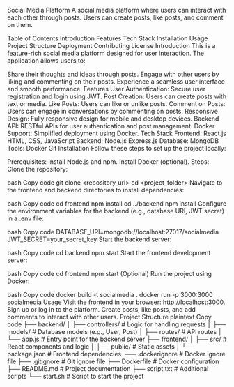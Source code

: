 Social Media Platform
A social media platform where users can interact with each other through posts. Users can create posts, like posts, and comment on them.

Table of Contents
Introduction
Features
Tech Stack
Installation
Usage
Project Structure
Deployment
Contributing
License
Introduction
This is a feature-rich social media platform designed for user interaction. The application allows users to:

Share their thoughts and ideas through posts.
Engage with other users by liking and commenting on their posts.
Experience a seamless user interface and smooth performance.
Features
User Authentication: Secure user registration and login using JWT.
Post Creation: Users can create posts with text or media.
Like Posts: Users can like or unlike posts.
Comment on Posts: Users can engage in conversations by commenting on posts.
Responsive Design: Fully responsive design for mobile and desktop devices.
Backend API: RESTful APIs for user authentication and post management.
Docker Support: Simplified deployment using Docker.
Tech Stack
Frontend:
React.js
HTML, CSS, JavaScript
Backend:
Node.js
Express.js
Database:
MongoDB
Tools:
Docker
Git
Installation
Follow these steps to set up the project locally:

Prerequisites:
Install Node.js and npm.
Install Docker (optional).
Steps:
Clone the repository:

bash
Copy code
git clone <repository_url>
cd <project_folder>
Navigate to the frontend and backend directories to install dependencies:

bash
Copy code
cd frontend
npm install
cd ../backend
npm install
Configure the environment variables for the backend (e.g., database URI, JWT secret) in a .env file:

bash
Copy code
DATABASE_URI=mongodb://localhost:27017/socialmedia
JWT_SECRET=your_secret_key
Start the backend server:

bash
Copy code
cd backend
npm start
Start the frontend development server:

bash
Copy code
cd frontend
npm start
(Optional) Run the project using Docker:

bash
Copy code
docker build -t socialmedia .
docker run -p 3000:3000 socialmedia
Usage
Visit the frontend in your browser: http://localhost:3000.
Sign up or log in to the platform.
Create posts, like posts, and add comments to interact with other users.
Project Structure
plaintext
Copy code
├── backend/
│   ├── controllers/     # Logic for handling requests
│   ├── models/          # Database models (e.g., User, Post)
│   ├── routes/          # API routes
│   └── app.js           # Entry point for the backend server
├── frontend/
│   ├── src/             # React components and logic
│   ├── public/          # Static assets
│   └── package.json     # Frontend dependencies
├── .dockerignore        # Docker ignore file
├── .gitignore           # Git ignore file
├── Dockerfile           # Docker configuration
├── README.md            # Project documentation
├── script.txt           # Additional scripts
└── start.sh             # Script to start the project
